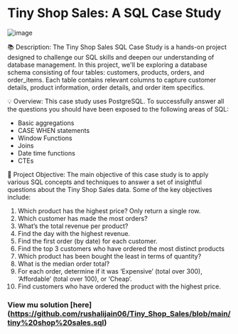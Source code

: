 # Tiny Shop Sales: A SQL Case Study
![image](https://github.com/rushalijain06/Tiny_Shop_Sales/assets/52796809/24c51a53-dbfc-45b5-924d-39ef3a25b646)

📚 Description: The Tiny Shop Sales SQL Case Study is a hands-on project designed to challenge our SQL skills and deepen our understanding of database management. In this project, we'll be exploring a database schema consisting of four tables: customers, products, orders, and order_items. Each table contains relevant columns to capture customer details, product information, order details, and order item specifics.

💡 Overview: This case study uses PostgreSQL. To successfully answer all the questions you should have been exposed to the following areas of SQL:

* Basic aggregations
* CASE WHEN statements
* Window Functions
* Joins
* Date time functions
* CTEs

🎯 Project Objective:
The main objective of this case study is to apply various SQL concepts and techniques to answer a set of insightful questions about the Tiny Shop Sales data. Some of the key objectives include:

1) Which product has the highest price? Only return a single row.
2) Which customer has made the most orders?
3) What’s the total revenue per product?
4) Find the day with the highest revenue.
5) Find the first order (by date) for each customer.
6) Find the top 3 customers who have ordered the most distinct products
7) Which product has been bought the least in terms of quantity?
8) What is the median order total?
9) For each order, determine if it was ‘Expensive’ (total over 300), ‘Affordable’ (total over 100), or ‘Cheap’.
10) Find customers who have ordered the product with the highest price.

### View mu solution [here] (https://github.com/rushalijain06/Tiny_Shop_Sales/blob/main/tiny%20shop%20sales.sql)
